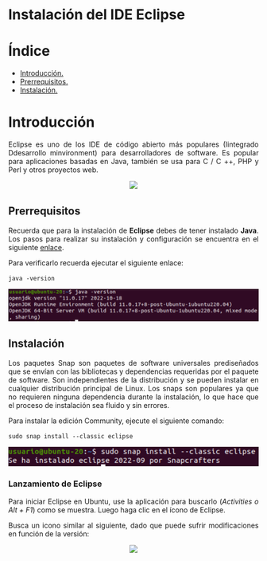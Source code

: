 <div align="justify">

# Instalación del IDE Eclipse

# Índice
- [Introducción.](#introducción)
- [Prerrequisitos.](#prerrequisitos)
- [Instalación.](#instalación)

# Introducción

  Eclipse es uno de los IDE de código abierto más populares (Iintegrado Ddesarrollo minvironment) para desarrolladores de software. Es popular para aplicaciones basadas en Java, también se usa para C / C ++, PHP y Perl y otros proyectos web.
  
<div align="center">
<img src="https://www.eclipse.org/downloads/assets/public/images/logo-eclipse.png" width="150px">
</div>


  ## Prerrequisitos

  Recuerda que para la instalación de __Eclipse__ debes de tener instalado __Java__. Los pasos para realizar su instalación y configuración se encuentra en el siguiente [enlace](tarea-jdk.md).

  Para verificarlo recuerda ejecutar el siguiente enlace:

  ```console
  java -version
  ```
  
  <img src="https://github.com/samugd17/Entornos-de-desarrollo/blob/main/TAREAS/Tarea7/IMG/1.%20JAVA%20VERSION.png">

## Instalación

  Los paquetes Snap son paquetes de software universales prediseñados que se envían con las bibliotecas y dependencias requeridas por el paquete de software. Son independientes de la distribución y se pueden instalar en cualquier distribución principal de Linux. Los snaps son populares ya que no requieren ninguna dependencia durante la instalación, lo que hace que el proceso de instalación sea fluido y sin errores.

  Para instalar la edición Community, ejecute el siguiente comando:

  ```console
  sudo snap install --classic eclipse
  ```
  
  <img src="https://github.com/samugd17/Entornos-de-desarrollo/blob/main/TAREAS/Tarea7/IMG/2.%20INSTALL%20ECLIPSE.png">

  ### Lanzamiento de Eclipse

  Para iniciar Eclipse en Ubuntu, use la aplicación para buscarlo (_Activities o Alt + F1_) como se muestra. Luego haga clic en el ícono de Eclipse.

  Busca un icono similar al siguiente, dado que puede sufrir modificaciones en función de la versión:

  <div align="center">
      <img src="https://www.eclipse.org/downloads/assets/public/images/logo-eclipse.png" width="150px">
  </div>



  </div>
